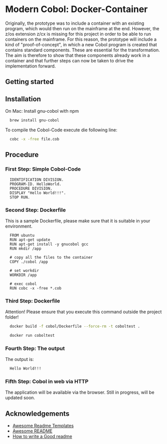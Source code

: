 # Modern Cobol: Docker-Container 

Originally, the prototype was to include a container with an existing program, which would then run on the mainframe at the end. However, the z/os extension z/cx is missing for this project in order to be able to run containers on the mainframe. For this reason, the prototype will include a kind of "proof-of-concept", in which a new Cobol program is created that contains standard components. These are essential for the transformation. The aim is therefore to show that these components already work in a container and that further steps can now be taken to drive the implementation forward.

## Getting started
## Installation

On Mac: Install gnu-cobol with npm

```bash
  brew install gnu-cobol
```

To compile the Cobol-Code execute die following line:

```bash
  cobc -x -free file.cob
```
## Procedure

### First Step: Simple Cobol-Code ###

```cobol
  IDENTIFICATION DIVISION.
  PROGRAM-ID. HelloWorld.
  PROCEDURE DIVISION.
  DISPLAY "Hello World!!!".
  STOP RUN.
```

### Second Step: Dockerfile ###

This is a sample Dockerfile, please make sure that it is suitable in your environment.

```docker
  FROM ubuntu
  RUN apt-get update
  RUN apt-get install -y gnucobol gcc
  RUN mkdir /app

  # copy all the files to the container
  COPY ./cobol /app

  # set workdir
  WORKDIR /app

  # exec cobol
  RUN cobc -x -free *.cob
```

### Third Step: Dockerfile ###

Attention! Please ensure that you execute this command outside the project folder!

```bash
  docker build -f cobol/Dockerfile --force-rm -t coboltest .
```
```bash
  docker run coboltest
```

### Fourth Step: The output ###

The output is:

```bash
  Hello World!!!
```

### Fifth Step: Cobol in web via HTTP ###

The application will be available via the browser. Still in progress, will be updated soon.

## Acknowledgements

 - [Awesome Readme Templates](https://awesomeopensource.com/project/elangosundar/awesome-README-templates)
 - [Awesome README](https://github.com/matiassingers/awesome-readme)
 - [How to write a Good readme](https://bulldogjob.com/news/449-how-to-write-a-good-readme-for-your-github-project)

